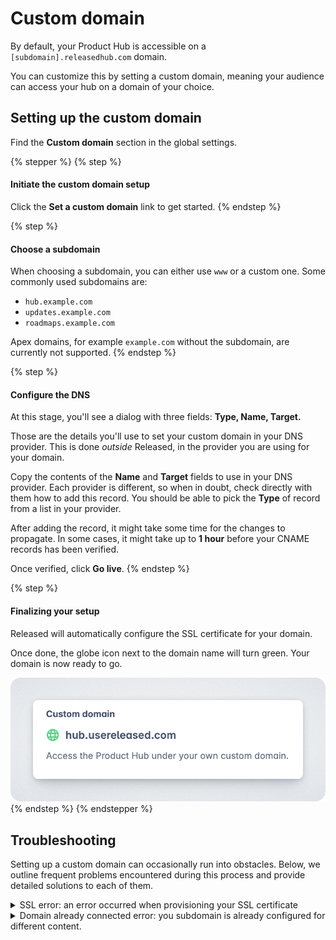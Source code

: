 # Custom domain

By default, your Product Hub is accessible on a `[subdomain].releasedhub.com` domain.

You can customize this by setting a custom domain, meaning your audience can access your hub on a domain of your choice.

## Setting up the custom domain

Find the **Custom domain** section in the global settings.&#x20;

{% stepper %}
{% step %}
#### Initiate the custom domain setup <a href="#initiate-the-custom-domain-setup" id="initiate-the-custom-domain-setup"></a>

Click the **Set a custom domain** link to get started.&#x20;
{% endstep %}

{% step %}
#### Choose a subdomain <a href="#choose-a-subdomain" id="choose-a-subdomain"></a>

When choosing a subdomain, you can either use `www` or a custom one. Some commonly used subdomains are:

* `hub.example.com`
* `updates.example.com`
* `roadmaps.example.com`

Apex domains, for example `example.com` without the subdomain, are currently not supported.
{% endstep %}

{% step %}
#### Configure the DNS <a href="#configure-the-dns" id="configure-the-dns"></a>

At this stage, you'll see a dialog with three fields: **Type, Name, Target.**

Those are the details you'll use to set your custom domain in your DNS provider. This is done _outside_ Released, in the provider you are using for your domain.

Copy the contents of the **Name** and **Target** fields to use in your DNS provider. Each provider is different, so when in doubt, check directly with them how to add this record. You should be able to pick the **Type** of record from a list in your provider.

After adding the record, it might take some time for the changes to propagate. In some cases, it might take up to **1 hour** before your CNAME records has been verified.&#x20;

Once verified, click **Go live**.&#x20;
{% endstep %}

{% step %}
#### Finalizing your setup <a href="#finalize-your-setup" id="finalize-your-setup"></a>

Released will automatically configure the SSL certificate for your domain.

Once done, the globe icon next to the domain name will turn green. Your domain is now ready to go.

<img src="../.gitbook/assets/Settings-Custom Domain.png" alt="" data-size="original">
{% endstep %}
{% endstepper %}

## Troubleshooting <a href="#troubleshooting" id="troubleshooting"></a>

Setting up a custom domain can occasionally run into obstacles. Below, we outline frequent problems encountered during this process and provide detailed solutions to each of them.

<details>

<summary>SSL error: an error occurred when provisioning your SSL certificate </summary>

When you set a custom domain, we automatically set up an SSL certificate for secure HTTPS access. You do not need to purchase or configure an SSL certificate yourself.

If an error occurs during SSL setup, it is often because the CNAME record for your custom domain has not yet propagated. To resolve this:

In these cases, we can recommend the following:

1. Check that your CNAME record is set up correctly. Please review our page about configuring DNS to help you with this. If the CNAME record is incorrect, we won't be able to configure the SSL certificate and complete the custom domain set-up.
2. Allow _**at least one hour**_ between configuring the CNAME record and finalizing the custom domain setup.
3. Verify if the CNAME has propagated. You can try using a third-party DNS lookup tool, such as [WhatsMyDNS](https://www.whatsmydns.net/), to find out what the servers believe to be correct for your correct CNAME record.
4. If you are using Cloudflare, please confirm that you don’t have the record proxied [as explained here](https://developers.cloudflare.com/fundamentals/setup/manage-domains/pause-cloudflare/#disable-proxy-on-dns-records).

</details>

<details>

<summary>Domain already connected error: you subdomain is already configured for different content. </summary>

A custom domain assigned to a site must be unique. Attempting to use the same custom domain in more than one location will result in an error.

The solution to this error will always be one of two things, however:

1. Choose a different custom domain; or
2. Disconnect the custom domain from the content it is already connected to, then reconnect it to the new content.

</details>

